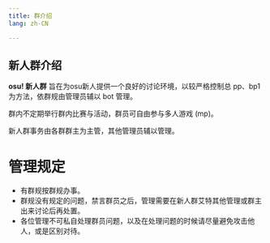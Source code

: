 ```yaml
---
title: 群介绍
lang: zh-CN

---
```


## 新人群介绍

**osu! 新人群** 旨在为osu新人提供一个良好的讨论环境，以较严格控制总 pp、bp1 为方法，依群规由管理员辅以 bot 管理。

群内不定期举行群内比赛与活动，群员可自由参与多人游戏 (mp)。

新人群事务由各群群主为主管，其他管理员辅以管理。

# 管理规定

- 有群规按群规办事。
- 群规没有规定的问题，禁言群员之后，管理需要在新人群艾特其他管理或群主出来讨论后再处置。
- 各位管理不可私自处理群员问题，以及在处理问题的时候请尽量避免攻击他人，或是区别对待。
